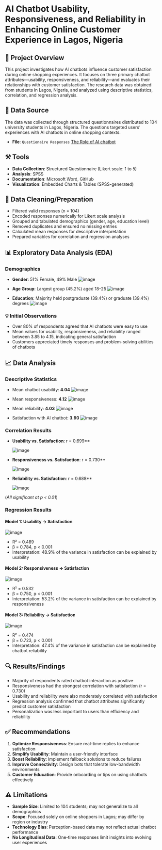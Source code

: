 # AI Chatbot Usability, Responsiveness, and Reliability in Enhancing Online Customer Experience in Lagos, Nigeria

## 📌 Project Overview
This project investigates how AI chatbots influence customer satisfaction during online shopping experiences. It focuses on three primary chatbot attributes—usability, responsiveness, and reliability—and evaluates their relationships with customer satisfaction. The research data was obtained from students in Lagos, Nigeria, and analyzed using descriptive statistics, correlation, and regression analysis.

## 📁 Data Source
The data was collected through structured questionnaires distributed to 104 university students in Lagos, Nigeria. The questions targeted users’ experiences with AI chatbots in online shopping contexts.
- **File**: `Questionaire Responses`  [The Role of AI chatbot](https://github.com/user-attachments/files/20726485/The.Role.of.AI.Chatbots.in.Influencing.the.Online.Customer.Experience.and.Satisfaction.1-104.xlsx)

## ⚒️ Tools
- **Data Collection**: Structured Questionnaire (Likert scale: 1 to 5)  
- **Analysis**: SPSS  
- **Documentation**: Microsoft Word, GitHub  
- **Visualization**: Embedded Charts & Tables (SPSS-generated)

## 🧹 Data Cleaning/Preparation
- Filtered valid responses (n = 104)  
- Encoded responses numerically for Likert scale analysis  
- Grouped and tabulated demographics (gender, age, education level)  
- Removed duplicates and ensured no missing entries  
- Calculated mean responses for descriptive interpretation  
- Prepared variables for correlation and regression analyses

## 📊 Exploratory Data Analysis (EDA)
### Demographics
- **Gender**: 51% Female, 49% Male
 ![image](https://github.com/user-attachments/assets/dcfcaaaf-731a-4562-8ca2-26acf904683d) 

- **Age Group**: Largest group (45.2%) aged 18–25
  ![image](https://github.com/user-attachments/assets/18ba1861-8426-4977-afa4-9dd59ee181d9)

- **Education**: Majority held postgraduate (39.4%) or graduate (39.4%) degrees
![image](https://github.com/user-attachments/assets/d0c995a6-8331-4b14-a5bf-92f0b54321b5)


### 💡 Initial Observations
- Over 80% of respondents agreed that AI chatbots were easy to use  
- Mean values for usability, responsiveness, and reliability ranged between 3.85 to 4.15, indicating general satisfaction  
- Customers appreciated timely responses and problem-solving abilities of chatbots

## 📈 Data Analysis

### Descriptive Statistics
- Mean chatbot usability: **4.04**
  ![image](https://github.com/user-attachments/assets/6e42929c-334c-4f8f-8bad-b9f916bc3f8e)  
- Mean responsiveness: **4.12**
  ![image](https://github.com/user-attachments/assets/b4e06385-29bb-468f-a27a-45a25cf695d5)
 
- Mean reliability: **4.03**
  ![image](https://github.com/user-attachments/assets/aed25c86-fda9-4f72-829b-692eaa01440e)

- Satisfaction with AI chatbot: **3.90**
![image](https://github.com/user-attachments/assets/107a2afc-79ce-4a16-b712-4065f57d3318)


### Correlation Results

- **Usability vs. Satisfaction**: r = 0.699**
  
  ![image](https://github.com/user-attachments/assets/86cf5dba-2a80-4765-a91b-fcfca0778a37)
 
- **Responsiveness vs. Satisfaction**: r = 0.730**

  ![image](https://github.com/user-attachments/assets/04b0a383-fe48-4102-b0d5-d5fce8d0510b)
 
- **Reliability vs. Satisfaction**: r = 0.688**

    ![image](https://github.com/user-attachments/assets/49da475c-d52f-4637-a2bc-82ac8545be89)

(*All significant at p < 0.01*)

### Regression Results
#### Model 1: Usability → Satisfaction

![image](https://github.com/user-attachments/assets/e5ddf7eb-cbf0-4279-ac61-ce2155aae0f5)

- R² = 0.489  
- β = 0.784, p < 0.001  
- Interpretation: 48.9% of the variance in satisfaction can be explained by usability  

#### Model 2: Responsiveness → Satisfaction

![image](https://github.com/user-attachments/assets/8a320f13-8634-45d6-9a98-65261125f76f)

- R² = 0.532  
- β = 0.750, p < 0.001  
- Interpretation: 53.2% of the variance in satisfaction can be explained by responsiveness  

#### Model 3: Reliability → Satisfaction

![image](https://github.com/user-attachments/assets/2f0576b8-84a3-4f5f-ac72-60df3f4fb21e)

- R² = 0.474  
- β = 0.723, p < 0.001  
- Interpretation: 47.4% of the variance in satisfaction can be explained by chatbot reliability  

## 🔍 Results/Findings
- Majority of respondents rated chatbot interaction as positive  
- Responsiveness had the strongest correlation with satisfaction (r = 0.730)  
- Usability and reliability were also moderately correlated with satisfaction  
- Regression analysis confirmed that chatbot attributes significantly predict customer satisfaction  
- Personalization was less important to users than efficiency and reliability  

## ✅ Recommendations
1. **Optimize Responsiveness**: Ensure real-time replies to enhance satisfaction  
2. **Simplify Usability**: Maintain a user-friendly interface  
3. **Boost Reliability**: Implement fallback solutions to reduce failures  
4. **Improve Connectivity**: Design bots that tolerate low-bandwidth environments  
5. **Customer Education**: Provide onboarding or tips on using chatbots effectively

## ⚠️ Limitations
- **Sample Size**: Limited to 104 students; may not generalize to all demographics  
- **Scope**: Focused solely on online shoppers in Lagos; may differ by region or industry  
- **Technology Bias**: Perception-based data may not reflect actual chatbot performance  
- **No Longitudinal Data**: One-time responses limit insights into evolving user experiences
